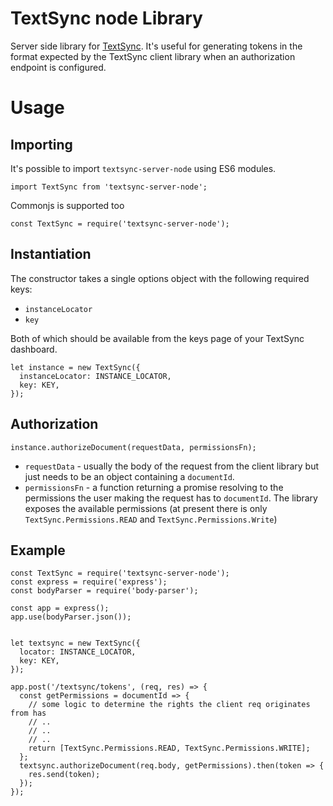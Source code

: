 # TextSync node Library


Server side library for [TextSync](https://pusher.com/textsync).  It's useful
for generating tokens in the format expected by the TextSync client library
when an authorization endpoint is configured.

# Usage
## Importing

It's possible to import `textsync-server-node` using ES6 modules.

```
import TextSync from 'textsync-server-node';
```

Commonjs is supported too

```
const TextSync = require('textsync-server-node');
```

## Instantiation

The constructor takes a single options object with the following required keys:

- `instanceLocator`
- `key`

Both of which should be available from the keys page of your TextSync dashboard.

```
let instance = new TextSync({
  instanceLocator: INSTANCE_LOCATOR,
  key: KEY,
});
```

## Authorization

```
instance.authorizeDocument(requestData, permissionsFn);
```

- `requestData` - usually the body of the request from the client library but
  just needs to be an object containing a `documentId`.
- `permissionsFn` - a function returning a promise resolving to the permissions
  the user making the request has to `documentId`. The library exposes the
  available permissions (at present there is only `TextSync.Permissions.READ`
  and `TextSync.Permissions.Write`)



## Example

```
const TextSync = require('textsync-server-node');
const express = require('express');
const bodyParser = require('body-parser');

const app = express();
app.use(bodyParser.json());


let textsync = new TextSync({
  locator: INSTANCE_LOCATOR,
  key: KEY,
});

app.post('/textsync/tokens', (req, res) => {
  const getPermissions = documentId => {
    // some logic to determine the rights the client req originates from has
    // ..
    // ..
    // ..
    return [TextSync.Permissions.READ, TextSync.Permissions.WRITE];
  };
  textsync.authorizeDocument(req.body, getPermissions).then(token => {
    res.send(token);
  });
});
```
